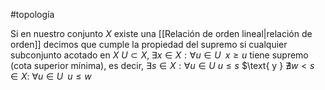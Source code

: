 #topología 

Si en nuestro conjunto $X$ existe una [[Relación de orden lineal|relación de orden]] decimos que cumple la propiedad del supremo si cualquier subconjunto acotado en $X$ $U \subset X, \; \exists x \in X: \forall u \in U \;\; x \geq u$ tiene supremo (cota superior mínima), es decir, $\exists s \in X: \forall u \in U$  $u \leq s$ $\text{ y } $\nexists w < s \in X:$ $\forall u \in U \;\; u \leq w$

